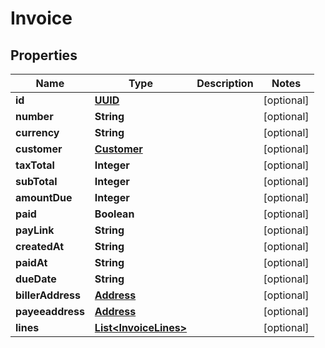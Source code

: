 # Invoice

## Properties
Name | Type | Description | Notes
------------ | ------------- | ------------- | -------------
**id** | [**UUID**](UUID.md) |  |  [optional]
**number** | **String** |  |  [optional]
**currency** | **String** |  |  [optional]
**customer** | [**Customer**](Customer.md) |  |  [optional]
**taxTotal** | **Integer** |  |  [optional]
**subTotal** | **Integer** |  |  [optional]
**amountDue** | **Integer** |  |  [optional]
**paid** | **Boolean** |  |  [optional]
**payLink** | **String** |  |  [optional]
**createdAt** | **String** |  |  [optional]
**paidAt** | **String** |  |  [optional]
**dueDate** | **String** |  |  [optional]
**billerAddress** | [**Address**](Address.md) |  |  [optional]
**payeeaddress** | [**Address**](Address.md) |  |  [optional]
**lines** | [**List&lt;InvoiceLines&gt;**](InvoiceLines.md) |  |  [optional]
